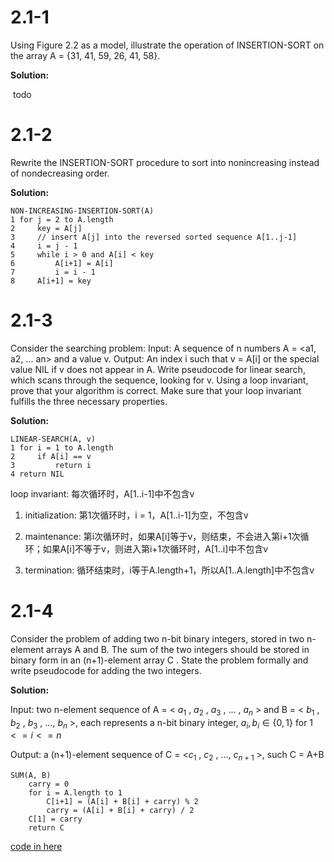 # 2.1-1

Using Figure 2.2 as a model, illustrate the operation of INSERTION-SORT on the array A = {31, 41, 59, 26, 41, 58}.

**Solution:**

​	todo

# 2.1-2

Rewrite the INSERTION-SORT procedure to sort into nonincreasing instead of nondecreasing order.  

**Solution:**

```
NON-INCREASING-INSERTION-SORT(A)
1 for j = 2 to A.length
2     key = A[j]
3	  // insert A[j] into the reversed sorted sequence A[1..j-1]
4	  i = j - 1
5     while i > 0 and A[i] < key
6	      A[i+1] = A[i]
7		  i = i - 1
8	  A[i+1] = key
```

# 2.1-3

Consider the searching problem:
Input: A sequence of n numbers A = <a1, a2, ... an> and a value v.
Output: An index i such that v = A[i] or the special value NIL if v does not appear in A.
Write pseudocode for linear search, which scans through the sequence, looking for v. Using a loop invariant, prove that your algorithm is correct. Make sure that your loop invariant fulfills the three necessary properties.  

**Solution:**

```
LINEAR-SEARCH(A, v)
1 for i = 1 to A.length
2     if A[i] == v
3         return i
4 return NIL
```

loop invariant: 每次循环时，A[1..i-1]中不包含v

1. initialization: 第1次循环时，i = 1，A[1..i-1]为空，不包含v

2. maintenance: 第i次循环时，如果A[i]等于v，则结束，不会进入第i+1次循环；如果A[i]不等于v，则进入第i+1次循环时，A[1..i]中不包含v

3. termination: 循环结束时，i等于A.length+1，所以A[1..A.length]中不包含v

# 2.1-4

Consider the problem of adding two n-bit binary integers, stored in two n-element arrays A and B. The sum of the two integers should be stored in binary form in an (n+1)-element array C . State the problem formally and write pseudocode for adding the two integers.  

**Solution:**

Input: two n-element sequence of A = < $a_1$ , $a_2$ , $a_3$ , ... , $a_n$ > and B = < $b_1$ , $b_2$ , $b_3$ ,  ..., $b_n$ >, each represents a n-bit binary integer, $a_i,b_i \in \{0, 1\}$ for $1<=i<=n$

Output: a (n+1)-element sequence of C = <$c_1$ , $c_2$ , ..., $c_{n+1}$ >, such C = A+B

```
SUM(A, B)
    carry = 0
    for i = A.length to 1
        C[i+1] = (A[i] + B[i] + carry) % 2
        carry = (A[i] + B[i] + carry) / 2
    C[1] = carry
    return C
```

[code in here](https://github.com/liuxuhelloworld/learning-algorithms/blob/master/src/solutions/clrs/Ex2_1_4.java)